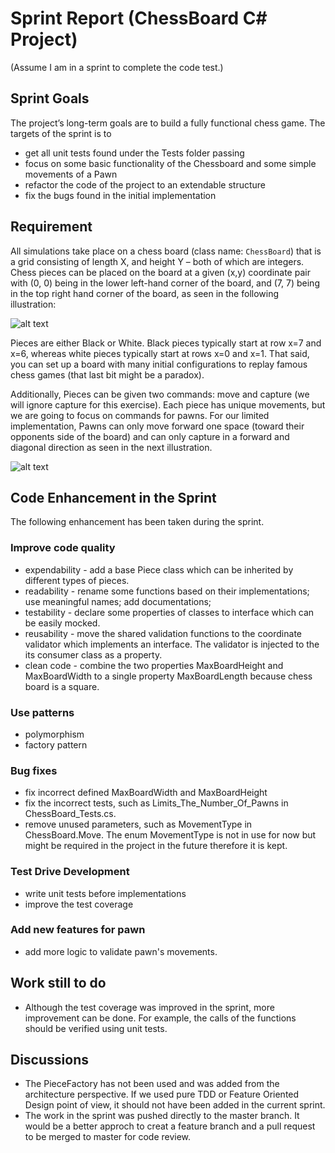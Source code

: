 # Sprint Report (ChessBoard C# Project)

(Assume I am in a sprint to complete the code test.)

## Sprint Goals
 The project’s long-term goals are to build a fully functional chess game. The targets of the sprint is to 
 * get all unit tests found under the Tests folder passing
 * focus on some basic functionality of the Chessboard and some simple movements of a Pawn
 * refactor the code of the project to an extendable structure
 * fix the bugs found in the initial implementation

## Requirement
All simulations take place on a chess board (class name: `ChessBoard`) that is a grid consisting of length X, and height Y – both of which are integers.  Chess pieces can be placed on the board at a given (x,y) coordinate pair with (0, 0) being in the lower left-hand corner of the board, and (7, 7) being in the top right hand corner of the board, as seen in the following illustration:

![alt text](http://www.chessvariants.org/d.chess/startup.gif)

Pieces are either Black or White.  Black pieces typically start at row x=7 and x=6, whereas white pieces typically start at rows x=0 and x=1.  That said, you can set up a board with many initial configurations to replay famous chess games (that last bit might be a paradox).  

Additionally, Pieces can be given two commands: move and capture (we will ignore capture for this exercise).  Each piece has unique movements, but we are going to focus on commands for pawns.  For our limited implementation, Pawns can only move forward one space (toward their opponents side of the board) and can only capture in a forward and diagonal direction as seen in the next illustration.

![alt text](http://www.chessvariants.org/d.chess/pawnmove.gif)

## Code Enhancement in the Sprint

The following enhancement has been taken during the sprint. 

### Improve code quality
* expendability - add a base Piece class which can be inherited by different types of pieces.
* readability - rename some functions based on their implementations; use meaningful names; add documentations; 
* testability - declare some properties of classes to interface which can be easily mocked. 
* reusability - move the shared validation functions to the coordinate validator which implements an interface. The validator is injected to the its consumer class as a property. 
* clean code - combine the two properties MaxBoardHeight and MaxBoardWidth to a single property MaxBoardLength because chess board is a square. 

### Use patterns
* polymorphism
* factory pattern

### Bug fixes
* fix incorrect defined MaxBoardWidth and MaxBoardHeight
* fix the incorrect tests, such as Limits_The_Number_Of_Pawns in ChessBoard_Tests.cs. 
* remove unused parameters, such as MovementType in ChessBoard.Move. The enum MovementType is not in use for now but might be required in the project in the future therefore it is kept. 

### Test Drive Development
* write unit tests before implementations
* improve the test coverage 

### Add new features for pawn
* add more logic to validate pawn's movements.

## Work still to do
* Although the test coverage was improved in the sprint, more improvement can be done. For example, the calls of the functions should be verified using unit tests.

## Discussions
* The PieceFactory has not been used and was added from the architecture perspective. If we used pure TDD or Feature Oriented Design point of view, it should not have been added in the current sprint. 
* The work in the sprint was pushed directly to the master branch. It would be a better approch to creat a feature branch and a pull request to be merged to master for code review. 
